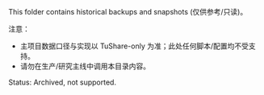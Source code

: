 This folder contains historical backups and snapshots (仅供参考/只读)。

注意：
- 主项目数据口径与实现以 TuShare-only 为准；此处任何脚本/配置均不受支持。
- 请勿在生产/研究主线中调用本目录内容。

Status: Archived, not supported.

